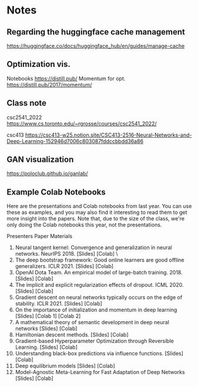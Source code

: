 # Notes

## Regarding the huggingface cache management
https://huggingface.co/docs/huggingface_hub/en/guides/manage-cache

## Optimization vis.
Notebooks
https://distill.pub/
Momentum for opt.
https://distill.pub/2017/momentum/

## Class note
csc2541_2022
https://www.cs.toronto.edu/~rgrosse/courses/csc2541_2022/

csc413
https://csc413-w25.notion.site/CSC413-2516-Neural-Networks-and-Deep-Learning-152946d7006c803087fddccbbdd36a86

## GAN visualization
https://poloclub.github.io/ganlab/

## Example Colab Notebooks

Here are the presentations and Colab notebooks from last year. You can use these as examples, and you may also find it interesting to read them to get more insight into the papers. Note that, due to the size of the class, we're only doing the Colab notebooks this year, not the presentations.

Presenters	Paper	Materials
1. Neural tangent kernel: Convergence and generalization in neural networks. NeurIPS 2018.	[Slides] [Colab] \\
2. The deep bootstrap framework: Good online learners are good offline generalizers. ICLR 2021.	[Slides] [Colab]
3. OpenAI Dota Team. An empirical model of large-batch training. 2018.	[Slides] [Colab]
4. The implicit and explicit regularization effects of dropout. ICML 2020.	[Slides] [Colab]
5. Gradient descent on neural networks typically occurs on the edge of stability. ICLR 2021.	[Slides] [Colab]
6. On the importance of initialization and momentum in deep learning	[Slides] [Colab 1] [Colab 2]
7. A mathematical theory of semantic development in deep neural networks	[Slides] [Colab]
8. Hamiltonian descent methods.	[Slides] [Colab]
9. Gradient-based Hyperparameter Optimization through Reversible Learning.	[Slides] [Colab]
10. Understanding black-box predictions via influence functions.	[Slides] [Colab]
11. Deep equilibrium models	[Slides] [Colab]
12. Model-Agnostic Meta-Learning for Fast Adaptation of Deep Networks	[Slides] [Colab]
